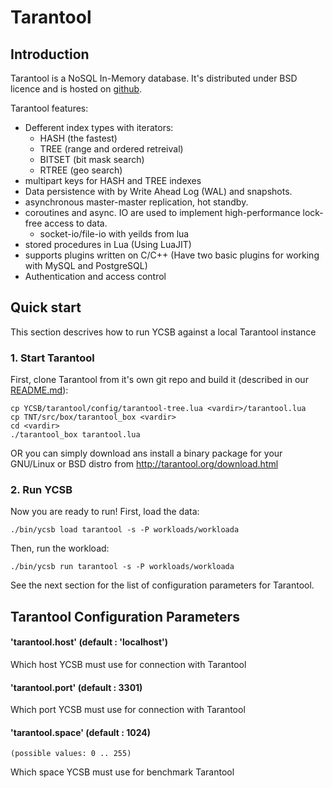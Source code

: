 # Tarantool

## Introduction

Tarantool is a NoSQL In-Memory database.
It's distributed under BSD licence and is hosted on [github][tarantool-github].

Tarantool features:

* Defferent index types with iterators:
	- HASH (the fastest)
	- TREE (range and ordered retreival)
	- BITSET (bit mask search)
	- RTREE (geo search)
* multipart keys for HASH and TREE indexes
* Data persistence with by Write Ahead Log (WAL) and snapshots.
* asynchronous master-master replication, hot standby.
* coroutines and async. IO are used to implement high-performance lock-free access to data.
  - socket-io/file-io with yeilds from lua
* stored procedures in Lua (Using LuaJIT)
* supports plugins written on C/C++ (Have two basic plugins for working with MySQL and PostgreSQL)
* Authentication and access control

## Quick start

This section descrives how to run YCSB against a local Tarantool instance

### 1. Start Tarantool

First, clone Tarantool from it's own git repo and build it (described in our [README.md][tarantool-readme]):

    cp YCSB/tarantool/config/tarantool-tree.lua <vardir>/tarantool.lua
    cp TNT/src/box/tarantool_box <vardir>
    cd <vardir>
    ./tarantool_box tarantool.lua

OR you can simply download ans install a binary package for your GNU/Linux or BSD distro from http://tarantool.org/download.html

### 2. Run YCSB

Now you are ready to run! First, load the data:

    ./bin/ycsb load tarantool -s -P workloads/workloada

Then, run the workload:

    ./bin/ycsb run tarantool -s -P workloads/workloada

See the next section for the list of configuration parameters for Tarantool.

## Tarantool Configuration Parameters

#### 'tarantool.host' (default : 'localhost')
Which host YCSB must use for connection with Tarantool
#### 'tarantool.port' (default : 3301)
Which port YCSB must use for connection with Tarantool
#### 'tarantool.space' (default : 1024)
    (possible values: 0 .. 255)
Which space YCSB must use for benchmark Tarantool

[tarantool-github]: https://github.com/tarantool/tarantool/
[tarantool-readme]: https://github.com/tarantool/tarantool/blob/master/README.md
